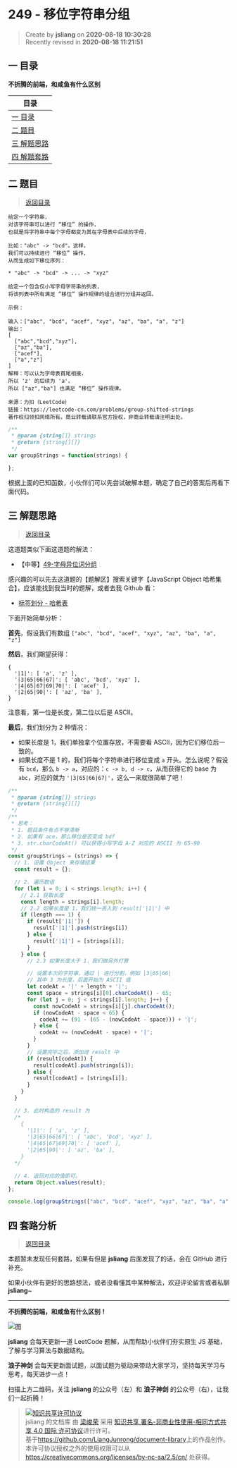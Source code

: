249 - 移位字符串分组
===

> Create by **jsliang** on **2020-08-18 10:30:28**  
> Recently revised in **2020-08-18 11:21:51**

## <a name="chapter-one" id="chapter-one"></a>一 目录

**不折腾的前端，和咸鱼有什么区别**

| 目录 |
| --- |
| [一 目录](#chapter-one) |
| <a name="catalog-chapter-two" id="catalog-chapter-two"></a>[二 题目](#chapter-two) |
| <a name="catalog-chapter-three" id="catalog-chapter-three"></a>[三 解题思路](#chapter-three) |
| <a name="catalog-chapter-four" id="catalog-chapter-four"></a>[四 解题套路](#chapter-four) |

## <a name="chapter-two" id="chapter-two"></a>二 题目

> [返回目录](#chapter-one)

```
给定一个字符串，
对该字符串可以进行 “移位” 的操作，
也就是将字符串中每个字母都变为其在字母表中后续的字母，

比如："abc" -> "bcd"。这样，
我们可以持续进行 “移位” 操作，
从而生成如下移位序列：

* "abc" -> "bcd" -> ... -> "xyz"

给定一个包含仅小写字母字符串的列表，
将该列表中所有满足 “移位” 操作规律的组合进行分组并返回。

示例：

输入：["abc", "bcd", "acef", "xyz", "az", "ba", "a", "z"]
输出：
[
  ["abc","bcd","xyz"],
  ["az","ba"],
  ["acef"],
  ["a","z"]
]
解释：可以认为字母表首尾相接，
所以 'z' 的后续为 'a'，
所以 ["az","ba"] 也满足 “移位” 操作规律。

来源：力扣（LeetCode）
链接：https://leetcode-cn.com/problems/group-shifted-strings
著作权归领扣网络所有。商业转载请联系官方授权，非商业转载请注明出处。
```

```js
/**
 * @param {string[]} strings
 * @return {string[][]}
 */
var groupStrings = function(strings) {

};
```

根据上面的已知函数，小伙伴们可以先尝试破解本题，确定了自己的答案后再看下面代码。

## <a name="chapter-three" id="chapter-three"></a>三 解题思路

> [返回目录](#chapter-one)

这道题类似下面这道题的解法：

* 【中等】[49-字母异位词分组](https://leetcode-cn.com/problems/group-anagrams/)

感兴趣的可以先去这道题的【题解区】搜索关键字【JavaScript Object 哈希集合】，应该能找到我当时的题解，或者去我 Github 看：

* [标签划分 - 哈希表](https://github.com/LiangJunrong/document-library/tree/master/other-library/LeetCode/%E6%A0%87%E7%AD%BE%E5%88%92%E5%88%86/%E5%93%88%E5%B8%8C%E8%A1%A8)

下面开始简单分析：

**首先**，假设我们有数组 `["abc", "bcd", "acef", "xyz", "az", "ba", "a", "z"]`

**然后**，我们期望获得：

```
{
  '|1|': [ 'a', 'z' ],
  '|3|65|66|67|': [ 'abc', 'bcd', 'xyz' ],
  '|4|65|67|69|70|': [ 'acef' ],
  '|2|65|90|': [ 'az', 'ba' ],
}
```

注意看，第一位是长度，第二位以后是 ASCII。

**最后**，我们划分为 2 种情况：

* 如果长度是 1，我们单独拿个位置存放，不需要看 ASCII，因为它们移位后一致的。
* 如果长度不是 1 的，我们将每个字符串进行移位变成 `a` 开头。怎么说呢？假设有 `bcd`，那么 `b -> a`，对应的：`c -> b, d -> c`，从而获得它的 base 为 `abc`，对应的就为 `'|3|65|66|67|'`，这么一来就很简单了吧！

```js
/**
 * @param {string[]} strings
 * @return {string[][]}
 */
/**
 * 思考：
 * 1. 题目条件有点不够清晰
 * 2. 如果有 ace，那么移位是否变成 bdf
 * 3. str.charCodeAt() 可以获得小写字母 A-Z 对应的 ASCII 为 65-90
 */
const groupStrings = (strings) => {
  // 1. 设置 Object 来存储结果
  const result = {};

  // 2. 遍历数组
  for (let i = 0; i < strings.length; i++) {
    // 2.1 获取长度
    const length = strings[i].length;
    // 2.2 如果长度是 1，我们统一丢入到 result['|1|'] 中
    if (length === 1) {
      if (result['|1|']) {
        result['|1|'].push(strings[i])
      } else {
        result['|1|'] = [strings[i]];
      }
    } else {
      // 2.3 如果长度大于 1，我们做另外打算

      // 设置本次的字符串，通过 | 进行分割，例如 |3|65|66|
      // 其中 3 为长度，后面开始为 ASCII 值
      let codeAt = '|' + length + '|';
      const space = strings[i][0].charCodeAt() - 65;
      for (let j = 0; j < strings[i].length; j++) {
        const nowCodeAt = strings[i][j].charCodeAt();
        if (nowCodeAt - space < 65) {
          codeAt += (91 - (65 - (nowCodeAt - space))) + '|';
        } else {
          codeAt += (nowCodeAt - space) + '|';
        }
      }
      // 设置完毕之后，添加进 result 中
      if (result[codeAt]) {
        result[codeAt].push(strings[i]);
      } else {
        result[codeAt] = [strings[i]];
      }
    }
  }

  // 3. 此时构造的 result 为
  /*
    {
      '|1|': [ 'a', 'z' ],
      '|3|65|66|67|': [ 'abc', 'bcd', 'xyz' ],
      '|4|65|67|69|70|': [ 'acef' ],
      '|2|65|90|': [ 'az', 'ba' ],
    }
  */

  // 4. 返回对应的值即可。
  return Object.values(result);
};

console.log(groupStrings(["abc", "bcd", "acef", "xyz", "az", "ba", "a", "z"]));
```

## <a name="chapter-four" id="chapter-four"></a>四 套路分析

> [返回目录](#chapter-one)

本题暂未发现任何套路，如果有但是 **jsliang** 后面发现了的话，会在 GitHub 进行补充。

如果小伙伴有更好的思路想法，或者没看懂其中某种解法，欢迎评论留言或者私聊 **jsliang**~

---

**不折腾的前端，和咸鱼有什么区别！**

![图](https://github.com/LiangJunrong/document-library/blob/master/public-repertory/img/z-index-small.png?raw=true)

**jsliang** 会每天更新一道 LeetCode 题解，从而帮助小伙伴们夯实原生 JS 基础，了解与学习算法与数据结构。

**浪子神剑** 会每天更新面试题，以面试题为驱动来带动大家学习，坚持每天学习与思考，每天进步一点！

扫描上方二维码，关注 **jsliang** 的公众号（左）和 **浪子神剑** 的公众号（右），让我们一起折腾！

> <a rel="license" href="http://creativecommons.org/licenses/by-nc-sa/4.0/"><img alt="知识共享许可协议" style="border-width:0" src="https://i.creativecommons.org/l/by-nc-sa/4.0/88x31.png" /></a><br /><span xmlns:dct="http://purl.org/dc/terms/" property="dct:title">jsliang 的文档库</span> 由 <a xmlns:cc="http://creativecommons.org/ns#" href="https://github.com/LiangJunrong/document-library" property="cc:attributionName" rel="cc:attributionURL">梁峻荣</a> 采用 <a rel="license" href="http://creativecommons.org/licenses/by-nc-sa/4.0/">知识共享 署名-非商业性使用-相同方式共享 4.0 国际 许可协议</a>进行许可。<br />基于<a xmlns:dct="http://purl.org/dc/terms/" href="https://github.com/LiangJunrong/document-library" rel="dct:source">https://github.com/LiangJunrong/document-library</a>上的作品创作。<br />本许可协议授权之外的使用权限可以从 <a xmlns:cc="http://creativecommons.org/ns#" href="https://creativecommons.org/licenses/by-nc-sa/2.5/cn/" rel="cc:morePermissions">https://creativecommons.org/licenses/by-nc-sa/2.5/cn/</a> 处获得。